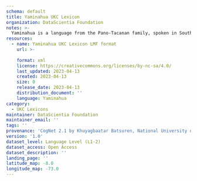 ```yaml
---
schema: default
title: Yaminahua UKC Lexicon
organization: DataScientia Foundation
notes: >-
  Yaminahua is a language from the Pano-Tacanan family, spoken in South America. The UKC Lexicon of Yaminahua is represented as a lexico-semantic network. It consists of words, word senses, synsets, as well as sense-level and synset-level relationships.
resources:
  - name: Yaminahua UKC Lexicon LMF format
    url: >-
      
    format: xml
    license: https://creativecommons.org/licenses/by-nc-sa/4.0/
    last_updated: 2023-04-13
    created: 2023-04-13
    size: 0
    release_date: 2023-04-13
    distribution_document: ''
    language: Yaminahua
category:
  - UKC Lexicons
maintainer: DataScientia Foundation
maintainer_email: ''
tags: ''
provenance: 'CogNet 2.1 by Khuyagbaatar Batsuren, National University of Mongolia (http://cognet.ukc.disi.unitn.it); Native Languages of the Americas 2021.11. by Laura Redish and Orrin Lewis (http://www.native-languages.org); Princeton WordNet 2.1 by Princeton University (https://wordnet.princeton.edu)'
version: '1.0'
dataset_level: Language Level (L1-2)
dataset_access: Open Access
dataset_description: ''
landing_page: ''
latitude_map: -8.0
longitude_map: -73.0
---
```

